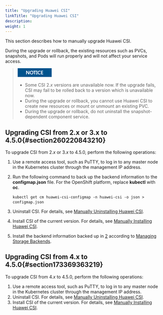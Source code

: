 ```yaml
---
title: "Upgrading Huawei CSI"
linkTitle: "Upgrading Huawei CSI"
description: 
weight: 1
---
```


This section describes how to manually upgrade Huawei CSI.

During the upgrade or rollback, the existing resources such as PVCs, snapshots, and Pods will run properly and will not affect your service access.

>![](/public_sys-resources/en/icon-notice.gif) 
>-   Some CSI 2._x_  versions are unavailable now. If the upgrade fails, CSI may fail to be rolled back to a version which is unavailable now.
>-   During the upgrade or rollback, you cannot use Huawei CSI to create new resources or mount or unmount an existing PVC.
>-   During the upgrade or rollback, do not uninstall the snapshot-dependent component service.

## Upgrading CSI from 2.x or 3.x to  4.5.0{#section260220843210}

To upgrade CSI from 2._x_  or 3._x_  to  4.5.0, perform the following operations:

1.  Use a remote access tool, such as PuTTY, to log in to any master node in the Kubernetes cluster through the management IP address.
2.  <a name="li1699321211285"></a>Run the following command to back up the backend information to the  **configmap.json**  file. For the OpenShift platform, replace  **kubectl**  with  **oc**.

    ```
    kubectl get cm huawei-csi-configmap -n huawei-csi -o json > configmap.json
    ```

3.  Uninstall CSI. For details, see  [Manually Uninstalling Huawei CSI](/docs/installation-and-deployment/uninstalling-huawei-csi/manually-uninstalling-huawei-csi).
4.  Install CSI of the current version. For details, see  [Manually Installing Huawei CSI](/docs/installation-and-deployment/installing-huawei-csi/manually-installing-huawei-csi).
5.  Install the backend information backed up in  [2](#li1699321211285)  according to  [Managing Storage Backends](/docs/storage-backend-management/managing-storage-backends).

## Upgrading CSI from 4.x to  4.5.0{#section173369363219}

To upgrade CSI from 4._x_  to  4.5.0, perform the following operations:

1.  Use a remote access tool, such as PuTTY, to log in to any master node in the Kubernetes cluster through the management IP address.
2.  Uninstall CSI. For details, see  [Manually Uninstalling Huawei CSI](/docs/installation-and-deployment/uninstalling-huawei-csi/manually-uninstalling-huawei-csi).
3.  Install CSI of the current version. For details, see  [Manually Installing Huawei CSI](/docs/installation-and-deployment/installing-huawei-csi/manually-installing-huawei-csi).

